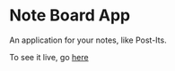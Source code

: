 # Note Board App

An application for your notes, like Post-Its.

To see it live, go [here]("https://codepen.io/bruno78/pen/weQRYj")
